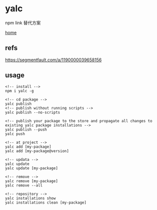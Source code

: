 # yalc

npm link 替代方案

[home](https://github.com/wclr/yalc)

## refs

<https://segmentfault.com/a/1190000039658156>

## usage

```
<!-- install -->
npm i yalc -g
```

```
<!-- cd package -->
yalc publish
<!-- publish without running scripts -->
yalc publish --no-scripts

<!-- publish your package to the store and propagate all changes to existing yalc package installations -->
yalc publish --push 
yalc push
```

```
<!-- at project -->
yalc add [my-package]
yalc add [my-package@version]

<!-- updata -->
yalc update
yalc update [my-package]

<!-- remove -->
yalc remove [my-package]
yalc remove --all
```

```
<!-- repository -->
yalc installations show
yalc installations clean [my-package]
```

